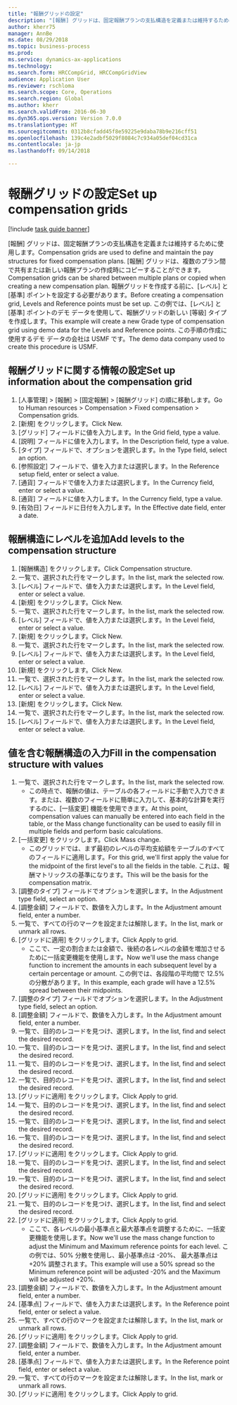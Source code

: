 ```yaml
--- 
title: "報酬グリッドの設定"
description: "[報酬] グリッドは、固定報酬プランの支払構造を定義または維持するために使用します。"
author: kherr75
manager: AnnBe
ms.date: 08/29/2018
ms.topic: business-process
ms.prod: 
ms.service: dynamics-ax-applications
ms.technology: 
ms.search.form: HRCCompGrid, HRCCompGridView
audience: Application User
ms.reviewer: rschloma
ms.search.scope: Core, Operations
ms.search.region: Global
ms.author: kherr
ms.search.validFrom: 2016-06-30
ms.dyn365.ops.version: Version 7.0.0
ms.translationtype: HT
ms.sourcegitcommit: 0312b8cfadd45f8e59225e9daba78b9e216cff51
ms.openlocfilehash: 139c4e2adbf5029f8084c7c934a05def04cd31ca
ms.contentlocale: ja-jp
ms.lasthandoff: 09/14/2018

---
```

# <a name="set-up-compensation-grids"></a><span data-ttu-id="893aa-103">報酬グリッドの設定</span><span class="sxs-lookup"><span data-stu-id="893aa-103">Set up compensation grids</span></span>

[!include [task guide banner](../../includes/task-guide-banner.md)]

<span data-ttu-id="893aa-104">[報酬] グリッドは、固定報酬プランの支払構造を定義または維持するために使用します。</span><span class="sxs-lookup"><span data-stu-id="893aa-104">Compensation grids are used to define and maintain the pay structures for fixed compensation plans.</span></span> <span data-ttu-id="893aa-105">[報酬] グリッドは、複数のプラン間で共有または新しい報酬プランの作成時にコピーすることができます。</span><span class="sxs-lookup"><span data-stu-id="893aa-105">Compensation grids can be shared between multiple plans or copied when creating a new compensation plan.</span></span>  <span data-ttu-id="893aa-106">報酬グリッドを作成する前に、[レベル] と [基準] ポイントを設定する必要があります。</span><span class="sxs-lookup"><span data-stu-id="893aa-106">Before creating a compensation grid, Levels and Reference points must be set up.</span></span> <span data-ttu-id="893aa-107">この例では、[レベル] と [基準] ポイントのデモ データを使用して、報酬グリッドの新しい [等級] タイプを作成します。</span><span class="sxs-lookup"><span data-stu-id="893aa-107">This example will create a new Grade type of compensation grid using demo data for the Levels and Reference points.</span></span> <span data-ttu-id="893aa-108">この手順の作成に使用するデモ データの会社は USMF です。</span><span class="sxs-lookup"><span data-stu-id="893aa-108">The demo data company used to create this procedure is USMF.</span></span>


## <a name="set-up-information-about-the-compensation-grid"></a><span data-ttu-id="893aa-109">報酬グリッドに関する情報の設定</span><span class="sxs-lookup"><span data-stu-id="893aa-109">Set up information about the compensation grid</span></span>
1. <span data-ttu-id="893aa-110">[人事管理] > [報酬] > [固定報酬] > [報酬グリッド] の順に移動します。</span><span class="sxs-lookup"><span data-stu-id="893aa-110">Go to Human resources > Compensation > Fixed compensation > Compensation grids.</span></span>
2. <span data-ttu-id="893aa-111">[新規] をクリックします。</span><span class="sxs-lookup"><span data-stu-id="893aa-111">Click New.</span></span>
3. <span data-ttu-id="893aa-112">[グリッド] フィールドに値を入力します。</span><span class="sxs-lookup"><span data-stu-id="893aa-112">In the Grid field, type a value.</span></span>
4. <span data-ttu-id="893aa-113">[説明] フィールドに値を入力します。</span><span class="sxs-lookup"><span data-stu-id="893aa-113">In the Description field, type a value.</span></span>
5. <span data-ttu-id="893aa-114">[タイプ] フィールドで、オプションを選択します。</span><span class="sxs-lookup"><span data-stu-id="893aa-114">In the Type field, select an option.</span></span>
6. <span data-ttu-id="893aa-115">[参照設定] フィールドで、値を入力または選択します。</span><span class="sxs-lookup"><span data-stu-id="893aa-115">In the Reference setup field, enter or select a value.</span></span>
7. <span data-ttu-id="893aa-116">[通貨] フィールドで値を入力または選択します。</span><span class="sxs-lookup"><span data-stu-id="893aa-116">In the Currency field, enter or select a value.</span></span>
8. <span data-ttu-id="893aa-117">[通貨] フィールドに値を入力します。</span><span class="sxs-lookup"><span data-stu-id="893aa-117">In the Currency field, type a value.</span></span>
9. <span data-ttu-id="893aa-118">[有効日] フィールドに日付を入力します。</span><span class="sxs-lookup"><span data-stu-id="893aa-118">In the Effective date field, enter a date.</span></span>

## <a name="add-levels-to-the-compensation-structure"></a><span data-ttu-id="893aa-119">報酬構造にレベルを追加</span><span class="sxs-lookup"><span data-stu-id="893aa-119">Add levels to the compensation structure</span></span>
1. <span data-ttu-id="893aa-120">[報酬構造] をクリックします。</span><span class="sxs-lookup"><span data-stu-id="893aa-120">Click Compensation structure.</span></span>
2. <span data-ttu-id="893aa-121">一覧で、選択された行をマークします。</span><span class="sxs-lookup"><span data-stu-id="893aa-121">In the list, mark the selected row.</span></span>
3. <span data-ttu-id="893aa-122">[レベル] フィールドで、値を入力または選択します。</span><span class="sxs-lookup"><span data-stu-id="893aa-122">In the Level field, enter or select a value.</span></span>
4. <span data-ttu-id="893aa-123">[新規] をクリックします。</span><span class="sxs-lookup"><span data-stu-id="893aa-123">Click New.</span></span>
5. <span data-ttu-id="893aa-124">一覧で、選択された行をマークします。</span><span class="sxs-lookup"><span data-stu-id="893aa-124">In the list, mark the selected row.</span></span>
6. <span data-ttu-id="893aa-125">[レベル] フィールドで、値を入力または選択します。</span><span class="sxs-lookup"><span data-stu-id="893aa-125">In the Level field, enter or select a value.</span></span>
7. <span data-ttu-id="893aa-126">[新規] をクリックします。</span><span class="sxs-lookup"><span data-stu-id="893aa-126">Click New.</span></span>
8. <span data-ttu-id="893aa-127">一覧で、選択された行をマークします。</span><span class="sxs-lookup"><span data-stu-id="893aa-127">In the list, mark the selected row.</span></span>
9. <span data-ttu-id="893aa-128">[レベル] フィールドで、値を入力または選択します。</span><span class="sxs-lookup"><span data-stu-id="893aa-128">In the Level field, enter or select a value.</span></span>
10. <span data-ttu-id="893aa-129">[新規] をクリックします。</span><span class="sxs-lookup"><span data-stu-id="893aa-129">Click New.</span></span>
11. <span data-ttu-id="893aa-130">一覧で、選択された行をマークします。</span><span class="sxs-lookup"><span data-stu-id="893aa-130">In the list, mark the selected row.</span></span>
12. <span data-ttu-id="893aa-131">[レベル] フィールドで、値を入力または選択します。</span><span class="sxs-lookup"><span data-stu-id="893aa-131">In the Level field, enter or select a value.</span></span>
13. <span data-ttu-id="893aa-132">[新規] をクリックします。</span><span class="sxs-lookup"><span data-stu-id="893aa-132">Click New.</span></span>
14. <span data-ttu-id="893aa-133">一覧で、選択された行をマークします。</span><span class="sxs-lookup"><span data-stu-id="893aa-133">In the list, mark the selected row.</span></span>
15. <span data-ttu-id="893aa-134">[レベル] フィールドで、値を入力または選択します。</span><span class="sxs-lookup"><span data-stu-id="893aa-134">In the Level field, enter or select a value.</span></span>

## <a name="fill-in-the-compensation-structure-with-values"></a><span data-ttu-id="893aa-135">値を含む報酬構造の入力</span><span class="sxs-lookup"><span data-stu-id="893aa-135">Fill in the compensation structure with values</span></span>
1. <span data-ttu-id="893aa-136">一覧で、選択された行をマークします。</span><span class="sxs-lookup"><span data-stu-id="893aa-136">In the list, mark the selected row.</span></span>
    * <span data-ttu-id="893aa-137">この時点で、報酬の値は、テーブルの各フィールドに手動で入力できます。または、複数のフィールドに簡単に入力して、基本的な計算を実行するのに、[一括変更] 機能を使用できます。</span><span class="sxs-lookup"><span data-stu-id="893aa-137">At this point, compensation values can manually be entered into each field in the table, or the Mass change functionality can be used to easily fill in multiple fields and perform basic calculations.</span></span>  
2. <span data-ttu-id="893aa-138">[一括変更] をクリックします。</span><span class="sxs-lookup"><span data-stu-id="893aa-138">Click Mass change.</span></span>
    * <span data-ttu-id="893aa-139">このグリッドでは、まず最初のレベルの平均支給額をテーブルのすべてのフィールドに適用します。</span><span class="sxs-lookup"><span data-stu-id="893aa-139">For this grid, we'll first apply the value for the midpoint of the first level's to all the fields in the table.</span></span> <span data-ttu-id="893aa-140">これは、報酬マトリックスの基準になります。</span><span class="sxs-lookup"><span data-stu-id="893aa-140">This will be the basis for the compensation matrix.</span></span>  
3. <span data-ttu-id="893aa-141">[調整のタイプ] フィールドでオプションを選択します。</span><span class="sxs-lookup"><span data-stu-id="893aa-141">In the Adjustment type field, select an option.</span></span>
4. <span data-ttu-id="893aa-142">[調整金額] フィールドで、数値を入力します。</span><span class="sxs-lookup"><span data-stu-id="893aa-142">In the Adjustment amount field, enter a number.</span></span>
5. <span data-ttu-id="893aa-143">一覧で、すべての行のマークを設定または解除します。</span><span class="sxs-lookup"><span data-stu-id="893aa-143">In the list, mark or unmark all rows.</span></span>
6. <span data-ttu-id="893aa-144">[グリッドに適用] をクリックします。</span><span class="sxs-lookup"><span data-stu-id="893aa-144">Click Apply to grid.</span></span>
    * <span data-ttu-id="893aa-145">ここで、一定の割合または金額で、後続の各レベルの金額を増加させるために一括変更機能を使用します。</span><span class="sxs-lookup"><span data-stu-id="893aa-145">Now we'll use the mass change function to increment the amounts in each subsequent level by a certain percentage or amount.</span></span> <span data-ttu-id="893aa-146">この例では、各段階の平均間で 12.5% の分散があります。</span><span class="sxs-lookup"><span data-stu-id="893aa-146">In this example, each grade will have a 12.5% spread between their midpoints.</span></span>  
7. <span data-ttu-id="893aa-147">[調整のタイプ] フィールドでオプションを選択します。</span><span class="sxs-lookup"><span data-stu-id="893aa-147">In the Adjustment type field, select an option.</span></span>
8. <span data-ttu-id="893aa-148">[調整金額] フィールドで、数値を入力します。</span><span class="sxs-lookup"><span data-stu-id="893aa-148">In the Adjustment amount field, enter a number.</span></span>
9. <span data-ttu-id="893aa-149">一覧で、目的のレコードを見つけ、選択します。</span><span class="sxs-lookup"><span data-stu-id="893aa-149">In the list, find and select the desired record.</span></span>
10. <span data-ttu-id="893aa-150">一覧で、目的のレコードを見つけ、選択します。</span><span class="sxs-lookup"><span data-stu-id="893aa-150">In the list, find and select the desired record.</span></span>
11. <span data-ttu-id="893aa-151">一覧で、目的のレコードを見つけ、選択します。</span><span class="sxs-lookup"><span data-stu-id="893aa-151">In the list, find and select the desired record.</span></span>
12. <span data-ttu-id="893aa-152">一覧で、目的のレコードを見つけ、選択します。</span><span class="sxs-lookup"><span data-stu-id="893aa-152">In the list, find and select the desired record.</span></span>
13. <span data-ttu-id="893aa-153">[グリッドに適用] をクリックします。</span><span class="sxs-lookup"><span data-stu-id="893aa-153">Click Apply to grid.</span></span>
14. <span data-ttu-id="893aa-154">一覧で、目的のレコードを見つけ、選択します。</span><span class="sxs-lookup"><span data-stu-id="893aa-154">In the list, find and select the desired record.</span></span>
15. <span data-ttu-id="893aa-155">一覧で、目的のレコードを見つけ、選択します。</span><span class="sxs-lookup"><span data-stu-id="893aa-155">In the list, find and select the desired record.</span></span>
16. <span data-ttu-id="893aa-156">一覧で、目的のレコードを見つけ、選択します。</span><span class="sxs-lookup"><span data-stu-id="893aa-156">In the list, find and select the desired record.</span></span>
17. <span data-ttu-id="893aa-157">[グリッドに適用] をクリックします。</span><span class="sxs-lookup"><span data-stu-id="893aa-157">Click Apply to grid.</span></span>
18. <span data-ttu-id="893aa-158">一覧で、目的のレコードを見つけ、選択します。</span><span class="sxs-lookup"><span data-stu-id="893aa-158">In the list, find and select the desired record.</span></span>
19. <span data-ttu-id="893aa-159">一覧で、目的のレコードを見つけ、選択します。</span><span class="sxs-lookup"><span data-stu-id="893aa-159">In the list, find and select the desired record.</span></span>
20. <span data-ttu-id="893aa-160">[グリッドに適用] をクリックします。</span><span class="sxs-lookup"><span data-stu-id="893aa-160">Click Apply to grid.</span></span>
21. <span data-ttu-id="893aa-161">一覧で、目的のレコードを見つけ、選択します。</span><span class="sxs-lookup"><span data-stu-id="893aa-161">In the list, find and select the desired record.</span></span>
22. <span data-ttu-id="893aa-162">[グリッドに適用] をクリックします。</span><span class="sxs-lookup"><span data-stu-id="893aa-162">Click Apply to grid.</span></span>
    * <span data-ttu-id="893aa-163">ここで、各レベルの最小基準点と最大基準点を調整するために、一括変更機能を使用します。</span><span class="sxs-lookup"><span data-stu-id="893aa-163">Now we'll use the mass change function to adjust the Minimum and Maximum reference points for each level.</span></span> <span data-ttu-id="893aa-164">この例では、50% 分散を使用し、最小基準点は -20%、 最大基準点は +20% 調整されます。</span><span class="sxs-lookup"><span data-stu-id="893aa-164">This example will use a 50% spread so the Minimum reference point will be adjusted -20% and the Maximum will be adjusted +20%.</span></span>  
23. <span data-ttu-id="893aa-165">[調整金額] フィールドで、数値を入力します。</span><span class="sxs-lookup"><span data-stu-id="893aa-165">In the Adjustment amount field, enter a number.</span></span>
24. <span data-ttu-id="893aa-166">[基準点] フィールドで、値を入力または選択します。</span><span class="sxs-lookup"><span data-stu-id="893aa-166">In the Reference point field, enter or select a value.</span></span>
25. <span data-ttu-id="893aa-167">一覧で、すべての行のマークを設定または解除します。</span><span class="sxs-lookup"><span data-stu-id="893aa-167">In the list, mark or unmark all rows.</span></span>
26. <span data-ttu-id="893aa-168">[グリッドに適用] をクリックします。</span><span class="sxs-lookup"><span data-stu-id="893aa-168">Click Apply to grid.</span></span>
27. <span data-ttu-id="893aa-169">[調整金額] フィールドで、数値を入力します。</span><span class="sxs-lookup"><span data-stu-id="893aa-169">In the Adjustment amount field, enter a number.</span></span>
28. <span data-ttu-id="893aa-170">[基準点] フィールドで、値を入力または選択します。</span><span class="sxs-lookup"><span data-stu-id="893aa-170">In the Reference point field, enter or select a value.</span></span>
29. <span data-ttu-id="893aa-171">一覧で、すべての行のマークを設定または解除します。</span><span class="sxs-lookup"><span data-stu-id="893aa-171">In the list, mark or unmark all rows.</span></span>
30. <span data-ttu-id="893aa-172">[グリッドに適用] をクリックします。</span><span class="sxs-lookup"><span data-stu-id="893aa-172">Click Apply to grid.</span></span>


